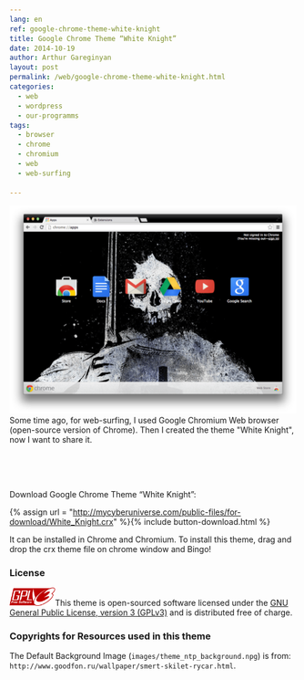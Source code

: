 ```yaml
---
lang: en
ref: google-chrome-theme-white-knight
title: Google Chrome Theme “White Knight”
date: 2014-10-19
author: Arthur Gareginyan
layout: post
permalink: /web/google-chrome-theme-white-knight.html
categories:
  - web
  - wordpress
  - our-programms
tags:
  - browser
  - chrome
  - chromium
  - web
  - web-surfing

---
```


![White Night](/images/projects/other/white-knight/screenshot-1.png)
Some time ago, for web-surfing, I used Google Chromium Web browser (open-source version of Chrome). Then I created the theme "White Knight", now I want to share it.

<br><br><br>

Download Google Chrome Theme “White Knight”:

{% assign url = "http://mycyberuniverse.com/public-files/for-download/White_Knight.crx" %}{% include button-download.html %}

It can be installed in Chrome and Chromium. To install this theme, drag and drop the crx theme file on chrome window and Bingo!

### License

<img src="/images/gplv3.png" alt="gplv3" width="80" class="alignleft" style="border:none;" />This theme is open-sourced software licensed under the <a href="http://www.gnu.org/licenses/gpl-3.0.html" title="GPLv3" target="_blank">GNU General Public License, version 3 (GPLv3)</a> and is distributed free of charge.

### Copyrights for Resources used in this theme

The Default Background Image (`images/theme_ntp_background.npg`) is from: `http://www.goodfon.ru/wallpaper/smert-skilet-rycar.html`.
